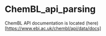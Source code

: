 # ChemBL_api_parsing

ChemBL API documentation is located (here)[https://www.ebi.ac.uk/chembl/api/data/docs]

